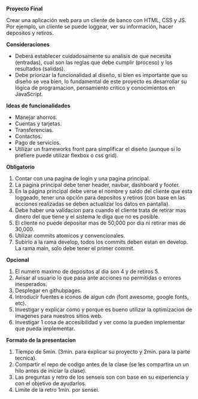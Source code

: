 **Proyecto Final**

Crear una aplicación web para un cliente de banco con HTML, CSS y JS. Por ejemplo, un cliente se puede loggear, ver su información, hacer depositos y retiros.

**Consideraciones**

* Deberá establecer cuidadosamente su analisis de que necesita (entradas), cual son las reglas que debe cumplir (proceso) y los resultados (salidas).
* Debe priorizar la funcionalidad al diseño, si bien es importante que su diseño se vea bien, lo fundamental de este proyecto es desarrollar su lógica de programacion, pensamiento critico y conocimientos en JavaScript.

**Ideas de funcionalidades**

* Manejar ahorros.
* Cuentas y tarjetas.
* Transferencias.
* Contactos.
* Pago de servicios.
* Utilizar un frameworks front para simplificar el diseño (aunque si lo prefiere puede utilizar flexbox o css grid).

**Obligatorio**

1. Contar con una pagina de login y una pagina principal.
2. La pagina principal debe tener header, navbar, dashboard y footer.
3. En la página principal debe verse el nombre y saldo del cliente que esta loggeado, tener una opción para depositos y retiros (con base en las acciones realizadas se deben actualizar los datos en pantalla).
4. Debe haber una validacion para cuando el cliente trata de retirar mas dinero del que tiene y el sistema le diga que no es posible.
5. El cliente no puede depositar mas de 50,000 por dia ni retirar mas de 30,000.
6. Utilizar commits atomicos y convencionales.
7. Subirlo a la rama develop, todos los commits deben estan en develop. La rama main, solo debe tener el primer commit.

**Opcional**

1. El numero maximo de depositos al dia son 4 y de retiros 5.
2. Avisar al usuario lo que pasa ante acciones no permitidas o errores inesperados.
3. Desplegar en githubpages.
4. Introducir fuentes e iconos de algun cdn (font awesome, google fonts, etc).
5. Investigar y explicar como y porque es bueno utilizar la optimizacion de imagenes para nuestros sitios web.
6. Investigar 1 cosa de accesibilidad y ver como la pueden implementar que pueda implementar.

**Formato de la presentacion**

1. Tiempo de 5min. (3min. para explicar su proyecto y 2min. para la parte tecnica).
2. Compartir el repo de codigo antes de la clase (se les compartira un un hilo antes de iniciar la clase).
3. Las preguntas y retro de los senseis son con base en su experiencia y con el objetivo de ayudarlos.
4. Limite de la retro 1min. por sensei.
